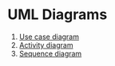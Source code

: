 # UML Diagrams
1. [Use case diagram](https://github.com/Eltay750505/TetrisGame/blob/master/Diagrams/Usecase.md)
2. [Activity diagram](https://github.com/Eltay750505/TetrisGame/blob/master/Diagrams/Activity.md)
3. [Sequence diagram](https://github.com/BoryaD/PacMan/blob/master/Documents/Diagrams/Sequence.md)
